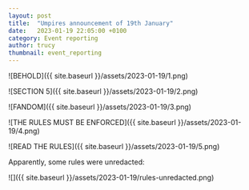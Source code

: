 ```yaml
---
layout: post
title:  "Umpires announcement of 19th January"
date:   2023-01-19 22:05:00 +0100
category: Event reporting
author: trucy
thumbnail: event_reporting
---
```


![BEHOLD]({{ site.baseurl }}/assets/2023-01-19/1.png)

![SECTION 5]({{ site.baseurl }}/assets/2023-01-19/2.png)

![FANDOM]({{ site.baseurl }}/assets/2023-01-19/3.png)

![THE RULES MUST BE ENFORCED]({{ site.baseurl }}/assets/2023-01-19/4.png)

![READ THE RULES]({{ site.baseurl }}/assets/2023-01-19/5.png)

Apparently, some rules were unredacted:

![]({{ site.baseurl  }}/assets/2023-01-19/rules-unredacted.png)
